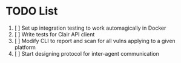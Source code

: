 # TODO List

1. [ ] Set up integration testing to work automagically in Docker
2. [ ] Write tests for Clair API client
3. [ ] Modify CLI to report and scan for all vulns applying to a given platform
4. [ ] Start designing protocol for inter-agent communication
